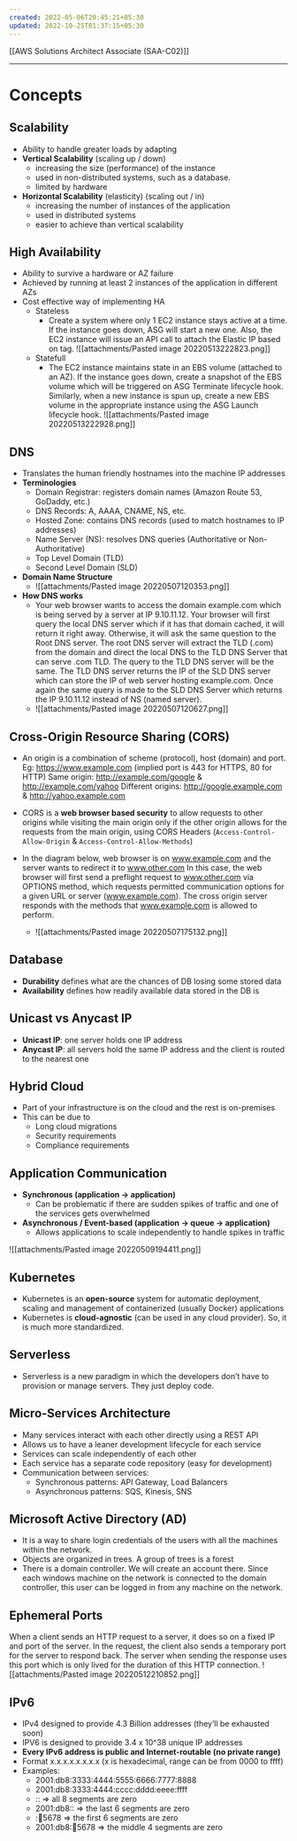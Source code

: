 ```yaml
---
created: 2022-05-06T20:45:21+05:30
updated: 2022-10-25T01:37:15+05:30
---
```

[[AWS Solutions Architect Associate (SAA-C02)]]

---
# Concepts
## Scalability
-   Ability to handle greater loads by adapting
-   **Vertical Scalability** (scaling up / down)
	-   increasing the size (performance) of the instance
	-   used in non-distributed systems, such as a database.
	-   limited by hardware
-   **Horizontal Scalability** (elasticity) (scaling out / in)
	-   increasing the number of instances of the application
	-   used in distributed systems
	-   easier to achieve than vertical scalability

## High Availability
- Ability to survive a hardware or AZ failure
- Achieved by running at least 2 instances of the application in different AZs
- Cost effective way of implementing HA
	- Stateless
		- Create a system where only 1 EC2 instance stays active at a time. If the instance goes down, ASG will start a new one. Also, the EC2 instance will issue an API call to attach the Elastic IP based on tag.
		![[attachments/Pasted image 20220513222823.png]]
	- Statefull
		- The EC2 instance maintains state in an EBS volume (attached to an AZ). If the instance goes down, create a snapshot of the EBS volume which will be triggered on ASG Terminate lifecycle hook. Similarly, when a new instance is spun up, create a new EBS volume in the appropriate instance using the ASG Launch lifecycle hook.
		![[attachments/Pasted image 20220513222928.png]]
## DNS
- Translates the human friendly hostnames into the machine IP addresses
- **Terminologies**
	- Domain Registrar: registers domain names (Amazon Route 53, GoDaddy, etc.)
	- DNS Records: A, AAAA, CNAME, NS, etc.
	- Hosted Zone: contains DNS records (used to match hostnames to IP addresses)
	- Name Server (NS): resolves DNS queries (Authoritative or Non-Authoritative)
	- Top Level Domain (TLD)
	- Second Level Domain (SLD)
- **Domain Name Structure**
	- ![[attachments/Pasted image 20220507120353.png]]
- **How DNS works**
	- Your web browser wants to access the domain example.com which is being served by a server at IP 9.10.11.12. Your browser will first query the local DNS server which if it has that domain cached, it will return it right away. Otherwise, it will ask the same question to the Root DNS server. The root DNS server will extract the TLD (.com) from the domain and direct the local DNS to the TLD DNS Server that can serve .com TLD. The query to the TLD DNS server will be the same. The TLD DNS server returns the IP of the SLD DNS server which can store the IP of web server hosting example.com. Once again the same query is made to the SLD DNS Server which returns the IP 9.10.11.12 instead of NS (named server).
	- ![[attachments/Pasted image 20220507120627.png]]

## Cross-Origin Resource Sharing (CORS)
-   An origin is a combination of scheme (protocol), host (domain) and port. 
  Eg: https://www.example.com (implied port is 443 for HTTPS, 80 for HTTP)
  Same origin: http://example.com/google & http://example.com/yahoo
  Different origins: http://google.example.com & http://yahoo.example.com
  
-   CORS is a **web browser based security** to allow requests to other origins while visiting the main origin only if the other origin allows for the requests from the main origin, using CORS Headers (`Access-Control-Allow-Origin` & `Access-Control-Allow-Methods`)

-   In the diagram below, web browser is on www.example.com and the server wants to redirect it to www.other.com In this case, the web browser will first send a preflight request to www.other.com via OPTIONS method, which requests permitted communication options for a given URL or server (www.example.com). The cross origin server responds with the methods that www.example.com is allowed to perform.
	- ![[attachments/Pasted image 20220507175132.png]]

## Database
- **Durability** defines what are the chances of DB losing some stored data
- **Availability** defines how readily available data stored in the DB is

## Unicast vs Anycast IP
- **Unicast IP**: one server holds one IP address
-  **Anycast IP**: all servers hold the same IP address and the client is routed to the nearest one

## Hybrid Cloud
- Part of your infrastructure is on the cloud and the rest is on-premises
- This can be due to
    -   Long cloud migrations
    -   Security requirements
    -   Compliance requirements

## Application Communication
-   **Synchronous (application → application)**
	- Can be problematic if there are sudden spikes of traffic and one of the services gets overwhelmed
-   **Asynchronous / Event-based (application → queue → application)**    
	- Allows applications to scale independently to handle spikes in traffic

![[attachments/Pasted image 20220509194411.png]]

## Kubernetes
- Kubernetes is an **open-source** system for automatic deployment, scaling and management of containerized (usually Docker) applications
- Kubernetes is **cloud-agnostic** (can be used in any cloud provider). So, it is much more standardized.

## Serverless
-   Serverless is a new paradigm in which the developers don’t have to provision or manage servers. They just deploy code.

## Micro-Services Architecture
-   Many services interact with each other directly using a REST API
-   Allows us to have a leaner development lifecycle for each service
-   Services can scale independently of each other
-   Each service has a separate code repository (easy for development)
-   Communication between services:
    -   Synchronous patterns: API Gateway, Load Balancers
    -   Asynchronous patterns: SQS, Kinesis, SNS

## Microsoft Active Directory (AD)
- It is a way to share login credentials of the users with all the machines within the network.
- Objects are organized in trees. A group of trees is a forest
- There is a domain controller. We will create an account there. Since each windows machine on the network is connected to the domain controller, this user can be logged in from any machine on the network.

## Ephemeral Ports
When a client sends an HTTP request to a server, it does so on a fixed IP and port of the server. In the request, the client also sends a temporary port for the server to respond back. The server when sending the response uses this port which is only lived for the duration of this HTTP connection.
![[attachments/Pasted image 20220512210852.png]]

## IPv6
-   IPv4 designed to provide 4.3 Billion addresses (they’ll be exhausted soon)
-   IPV6 is designed to provide 3.4 x 10^38 unique IP addresses
-   **Every IPv6 address is public and Internet-routable (no private range)**
-   Format x.x.x.x.x.x.x.x (x is hexadecimal, range can be from 0000 to ffff)
-   Examples:
    -   2001:db8:3333:4444:5555:6666:7777:8888
    -   2001:db8:3333:4444:cccc:dddd:eeee:ffff
    -   :: ⇒ all 8 segments are zero
    -   2001:db8:: ⇒ the last 6 segments are zero
    -   ::1234:5678 ⇒ the first 6 segments are zero
    -   2001:db8::1234:5678 ⇒ the middle 4 segments are zero